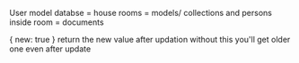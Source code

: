 User model
databse = house
rooms = models/ collections
and persons inside room = documents

{ new: true } return the new value after updation without this you'll get older one even after update
